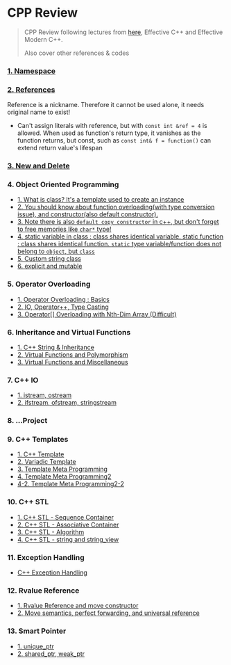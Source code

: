 # CPP Review
> CPP Review following lectures from [here](https://modoocode.com/135), Effective C++ and Effective Modern C++.
>
> Also cover other references & codes

### [1. Namespace](https://koreanfoodie.me/809)

### [2. References](https://koreanfoodie.me/810)

Reference is a nickname. Therefore it cannot be used alone, it needs original name to exist!

+ Can't assign literals with reference, but with `const int &ref = 4` is allowed. When used as function's return type, it vanishes as the function returns, but const, such as `const int& f = function()` can extend return value's lifespan

### [3. New and Delete](https://koreanfoodie.me/811)

### 4. Object Oriented Programming

- [1. What is class? It's a template used to create an instance](https://koreanfoodie.me/812)
- [2. You should know about function overloading(with type conversion issue), and constructor(also default constructor).](https://koreanfoodie.me/814)
- [3. Note there is also `default copy constructor` in c++, but don't forget to free memories like `char*` type!](https://koreanfoodie.me/815)
- [4. static variable in class : class shares identical variable. static function : class shares identical function. `static` type variable/function does not belong to `object`, but `class`](https://koreanfoodie.me/818)
- [5. Custom string class](https://koreanfoodie.me/821)
- [6. explicit and mutable](https://koreanfoodie.me/823)

### 5. Operator Overloading
- [1. Operator Overloading : Basics](https://koreanfoodie.me/825)
- [2. IO, Operator++, Type Casting](https://koreanfoodie.me/826)
- [3. Operator[] Overloading with Nth-Dim Array (Difficult)](https://koreanfoodie.me/827)

### 6. Inheritance and Virtual Functions
- [1. C++ String & Inheritance](https://koreanfoodie.me/830)
- [2. Virtual Functions and Polymorphism](https://koreanfoodie.me/834)
- [3. Virtual Functions and Miscellaneous](https://koreanfoodie.me/835)

### 7. C++ IO
- [1. istream, ostream](https://koreanfoodie.me/837)
- [2. ifstream, ofstream, stringstream](https://koreanfoodie.me/839)

### 8. ...Project



### 9. C++ Templates
- [1. C++ Template](https://koreanfoodie.me/841)
- [2. Variadic Template](https://koreanfoodie.me/845)
- [3. Template Meta Programming](https://koreanfoodie.me/847)
- [4. Template Meta Programming2](https://koreanfoodie.me/891)
- [4-2. Template Meta Programming2-2](https://github.com/hashnut/Algorithms_and_Languages/blob/main/CPP_Review/codes/9-4-2.cpp)


### 10. C++ STL
- [1. C++ STL - Sequence Container](https://koreanfoodie.me/892)
- [2. C++ STL - Associative Container](https://koreanfoodie.me/893)
- [3. C++ STL - Algorithm](https://github.com/hashnut/Algorithms_and_Languages/blob/main/CPP_Review/codes/10-3.cpp)
- [4. C++ STL - string and string_view](https://github.com/hashnut/Algorithms_and_Languages/blob/main/CPP_Review/codes/10-4.cpp)

### 11. Exception Handling
- [C++ Exception Handling](https://github.com/hashnut/Algorithms_and_Languages/blob/main/CPP_Review/codes/11-1.cpp)

### 12. Rvalue Reference
- [1. Rvalue Reference and move constructor](https://koreanfoodie.me/806)
- [2. Move semantics, perfect forwarding, and universal reference ](https://koreanfoodie.me/807)

### 13. Smart Pointer
- [1. unique_ptr](https://koreanfoodie.me/840)
- [2. shared_ptr, weak_ptr](https://koreanfoodie.me/842)


